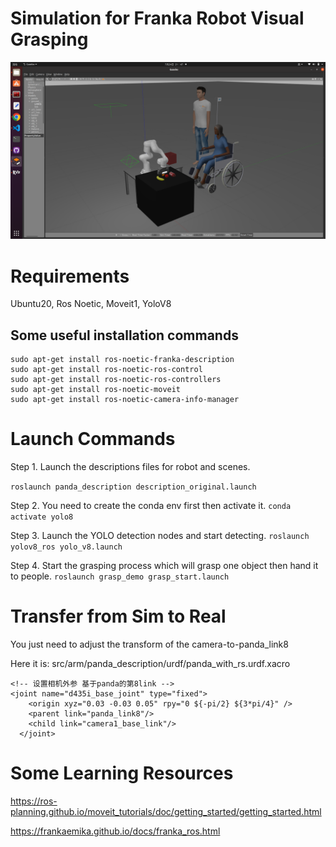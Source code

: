 # Simulation for Franka Robot Visual Grasping
<img title="a title" alt="Alt text" src="/images/1.png">

# Requirements
Ubuntu20, Ros Noetic, Moveit1, YoloV8

## Some useful installation commands
```
sudo apt-get install ros-noetic-franka-description
sudo apt-get install ros-noetic-ros-control
sudo apt-get install ros-noetic-ros-controllers
sudo apt-get install ros-noetic-moveit
sudo apt-get install ros-noetic-camera-info-manager
```
# Launch Commands
Step 1. Launch the descriptions files for robot and scenes.

`roslaunch panda_description description_original.launch `


Step 2. You need to create the conda env first then activate it.
`conda activate yolo8`

Step 3. Launch the YOLO detection nodes and start detecting.
`roslaunch yolov8_ros yolo_v8.launch`

Step 4. Start the grasping process which will grasp one object then hand it to people.
`roslaunch grasp_demo grasp_start.launch`

# Transfer from Sim to Real
You just need to adjust the transform of the camera-to-panda_link8

Here it is: src/arm/panda_description/urdf/panda_with_rs.urdf.xacro

```
<!-- 设置相机外参 基于panda的第8link -->
<joint name="d435i_base_joint" type="fixed">
    <origin xyz="0.03 -0.03 0.05" rpy="0 ${-pi/2} ${3*pi/4}" />
    <parent link="panda_link8"/>
    <child link="camera1_base_link"/>
  </joint>
```

# Some Learning Resources
https://ros-planning.github.io/moveit_tutorials/doc/getting_started/getting_started.html

https://frankaemika.github.io/docs/franka_ros.html